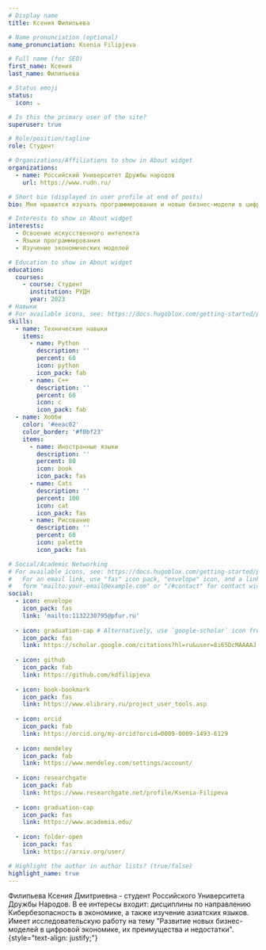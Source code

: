 ```yaml
---
# Display name
title: Ксения Филипьева

# Name pronunciation (optional)
name_pronunciation: Ksenia Filipjeva

# Full name (for SEO)
first_name: Ксения
last_name: Филипьева

# Status emoji
status:
  icon: ☕️

# Is this the primary user of the site?
superuser: true

# Role/position/tagline
role: Студент 

# Organizations/Affiliations to show in About widget
organizations:
  - name: Российский Университет Дружбы народов
    url: https://www.rudn.ru/

# Short bio (displayed in user profile at end of posts)
bio: Мне нравится изучать программирование и новые бизнес-модели в цифровой экономике.

# Interests to show in About widget
interests:
  - Освоение искусственного интелекта
  - Языки программирования
  - Изучение экономических моделей

# Education to show in About widget
education:
  courses:
    - course: Студент
      institution: РУДН
      year: 2023
# Навыки
# For available icons, see: https://docs.hugoblox.com/getting-started/page-builder/#icons
skills:
  - name: Технические навыки
    items:
      - name: Python
        description: ''
        percent: 60
        icon: python
        icon_pack: fab
      - name: C++
        description: ''
        percent: 60
        icon: c
        icon_pack: fab
  - name: Хобби
    color: '#eeac02'
    color_border: '#f0bf23'
    items:
      - name: Иностранные языки
        description: ''
        percent: 80
        icon: book
        icon_pack: fas
      - name: Cats
        description: ''
        percent: 100
        icon: cat
        icon_pack: fas
      - name: Рисование
        description: ''
        percent: 60
        icon: palette
        icon_pack: fas

# Social/Academic Networking
# For available icons, see: https://docs.hugoblox.com/getting-started/page-builder/#icons
#   For an email link, use "fas" icon pack, "envelope" icon, and a link in the
#   form "mailto:your-email@example.com" or "/#contact" for contact widget.
social:
  - icon: envelope
    icon_pack: fas
    link: 'mailto:1132230795@pfur.ru'
      
  - icon: graduation-cap # Alternatively, use `google-scholar` icon from `ai` icon pack
    icon_pack: fas
    link: https://scholar.google.com/citations?hl=ru&user=8i65DcMAAAAJ
    
  - icon: github
    icon_pack: fab
    link: https://github.com/kdfilipjeva
    
  - icon: book-bookmark
    icon_pack: fas
    link: https://www.elibrary.ru/project_user_tools.asp
    
  - icon: orcid
    icon_pack: fab
    link: https://orcid.org/my-orcid?orcid=0009-0009-1493-6129
    
  - icon: mendeley
    icon_pack: fab
    link: https://www.mendeley.com/settings/account/
    
  - icon: researchgate
    icon_pack: fab
    link: https://www.researchgate.net/profile/Ksenia-Filipeva
    
  - icon: graduation-cap
    icon_pack: fas
    link: https://www.academia.edu/
    
  - icon: folder-open
    icon_pack: fas
    link: https://arxiv.org/user/

# Highlight the author in author lists? (true/false)
highlight_name: true
---
```


Филипьева Ксения Дмитриевна - студент Российского Университета Дружбы Народов. В ее интересы входит: дисциплины по направлению Кибербезопасность в экономике, а также изучение азиатских языков. Имеет исследовательскую работу на тему "Развитие новых бизнес-моделей в цифровой экономике, их преимущества и недостатки".
{style="text-align: justify;"}
